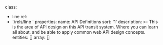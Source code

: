 class:
  - line
rel:
  - '/rels/line '
properties:
  name: API Definitions
  sort: '1'
  description: >-
    This is the area of API design on this API transit system. Where you can
    learn all about, and be able to apply common web API design concepts.
entities: []
array: []
